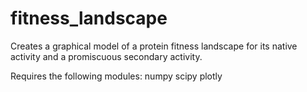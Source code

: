 # fitness_landscape

Creates a graphical model of a protein fitness landscape for its native activity and a promiscuous secondary activity.

Requires the following modules:
numpy
scipy
plotly